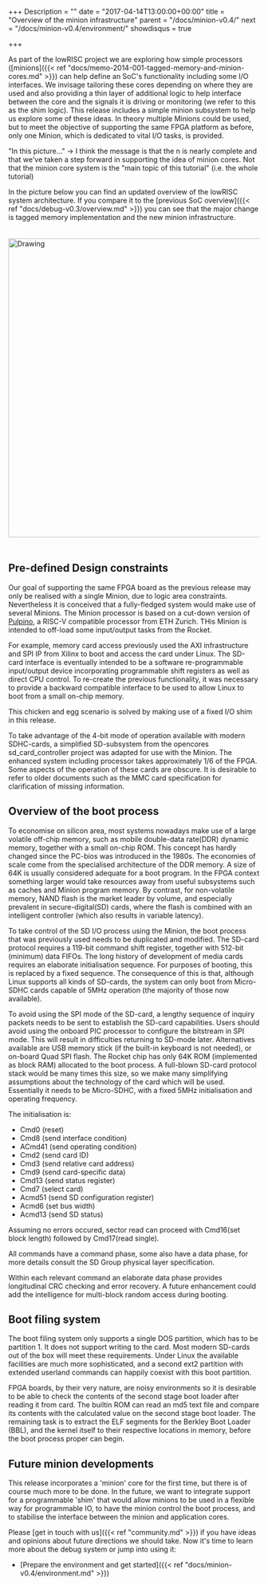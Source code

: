 +++
Description = ""
date = "2017-04-14T13:00:00+00:00"
title = "Overview of the minion infrastructure"
parent = "/docs/minion-v0.4/"
next = "/docs/minion-v0.4/environment/"
showdisqus = true

+++

As part of the lowRISC project we are exploring how simple processors ([minions]({{< ref "docs/memo-2014-001-tagged-memory-and-minion-cores.md" >}})
can help define an SoC's functionality including some I/O interfaces.
We invisage tailoring these cores depending on where they are used and also providing
a thin layer of additional logic to help interface between the core and the signals
it is driving or monitoring (we refer to this as the shim logic).
This release includes a simple minion subsystem to help us explore some of these ideas.
In theory multiple Minions could be used, but to meet the objective of supporting the
same FPGA platform as before, only one Minion, which is dedicated to vital I/O tasks, is provided.

"In this picture..." -> I think the message is that the n is nearly complete and that we've taken a step forward in supporting the idea of minion cores. Not that the minion core system is the "main topic of this tutorial" (i.e. the whole tutorial)

In the picture below you can find an updated overview of the lowRISC
system architecture. If you compare it to the
[previous SoC overview]({{< ref "docs/debug-v0.3/overview.md" >}}) you
can see that the major change is tagged memory implementation
and the new minion infrastructure.

<a name="figure-overview"></a>
<img src="../figures/lowRISC_tag.png" alt="Drawing" style="width: 600px; padding: 20px 0px;"/>

## Pre-defined Design constraints

Our goal of supporting the same FPGA board as the previous release
may only be realised with a single Minion, due to logic area constraints.
Nevertheless it is conceived that a fully-fledged
system would make use of several Minions. The Minion processor is based on a cut-down version
of [Pulpino](http://www.pulp-platform.org/), a RISC-V compatible processor
from ETH Zurich. THis Minion is intended to off-load some input/output tasks from the Rocket.

For example, memory card access previously used the AXI infrastructure and SPI IP from Xilinx
to boot and access the card under Linux.
The SD-card interface is eventually
intended to be a software re-programmable input/output device incorporating programmable shift
registers as well as direct CPU control. To re-create the previous functionality, it was necessary to provide a
backward compatible interface to be used to allow Linux to boot from a small on-chip memory.

This chicken and egg scenario is solved by making use of a fixed I/O shim in this release.

To take advantage of the 4-bit mode of operation available with modern SDHC-cards, a simplified
SD-subsystem from the opencores sd_card_controller project was adapted for use with the Minion.
The enhanced system including processor takes approximately 1/6 of the FPGA. Some aspects of the
operation of these cards are obscure. It is desirable to refer to older documents such as the MMC
card specification for clarification of missing information.

## Overview of the boot process

To economise on silicon area, most systems nowadays make use of a large volatile off-chip memory,
such as mobile double-data rate(DDR) dynamic memory, together with a small on-chip ROM. This concept
has hardly changed since the PC-bios was introduced in the 1980s. The economies of scale come from
the specialised architecture of the DDR memory. A size of 64K is usually considered adequate for a
boot program. In the FPGA context something larger would take resources away from useful subsystems
such as caches and Minion program memory. By contrast, for non-volatile memory, NAND flash is the
market leader by volume, and especially prevalent in secure-digital(SD) cards, where the flash is
combined with an intelligent controller (which also results in variable latency).

To take control of the SD I/O process using the Minion, the boot process that was previously used
needs to be duplicated and modified. The SD-card protocol requires a 119-bit command shift register,
together with 512-bit (minimum) data FIFOs. The long history of development of media cards requires
an elaborate initialisation sequence. For purposes of booting, this is replaced by a fixed sequence.
The consequence of this is that, although Linux supports all kinds of SD-cards, the system can only boot
from Micro-SDHC cards capable of 5MHz operation (the majority of those now available).

To avoid using the SPI mode of the SD-card, a lengthy sequence of inquiry packets needs to be
sent to establish the SD-card capabilities. Users should avoid using the onboard PIC processor to
configure the bitstream in SPI mode. This will result in difficulties returning to SD-mode later.
Alternatives available are USB memory stick (if the built-in keyboard is not needed), or on-board
Quad SPI flash. The Rocket chip has only 64K ROM (implemented as block RAM) allocated to the boot
process. A full-blown SD-card protocol stack would be many times this size, so we make many simplifying
assumptions about the technology of the card which will be used. Essentially it needs to be Micro-SDHC,
with a fixed 5MHz initialisation and operating frequency.

The initialisation is:

* Cmd0   (reset)
* Cmd8   (send interface condition)
* ACmd41 (send operating condition)
* Cmd2   (send card ID)
* Cmd3   (send relative card address)
* Cmd9   (send card-specific data)
* Cmd13  (send status register)
* Cmd7   (select card)
* Acmd51 (send SD configuration register)
* Acmd6  (set bus width)
* Acmd13 (send SD status)

Assuming no errors occured, sector read can proceed with Cmd16(set block length) followed by Cmd17(read single).

All commands have a command phase, some also have a data phase,
for more details consult the SD Group physical layer specification.

Within each relevant command an elaborate data phase provides longitudinal CRC checking and error recovery.
A future enhancement could add the intelligence for multi-block random access during booting.

## Boot filing system

The boot filing system only supports a single DOS partition, which has to be partition 1. It does not support writing to the card. Most modern SD-cards out of the box will meet these requirements. Under Linux the available facilities are much more
sophisticated, and a second ext2 partition with extended userland commands can happily coexist with this boot partition.

FPGA boards, by their very nature, are noisy environments so it is desirable to be able to check the contents of the second stage boot loader after reading it from card. The builtin ROM can read an md5 text file and compare its contents with the calculated value on the second stage boot loader. The remaining task is to extract the ELF segments for the Berkley Boot Loader (BBL), and the kernel itself to their respective locations in memory, before the boot process proper can begin.

## Future minion developments

This release incorporates a 'minion' core for the first time, but there is of
course much more to be done. In the future, we want to integrate support for a
programmable 'shim' that would allow minions to be used in a flexible way for
programmable IO, to have the minion control the boot process, and to stabilise
the interface between the minion and application cores.

Please [get in touch with us]({{< ref "community.md" >}}) if you have ideas 
and opinions about future directions we should take. Now
it's time to learn more about the debug system or jump into using it:

 * [Prepare the environment and get started]({{< ref "docs/minion-v0.4/environment.md" >}})
